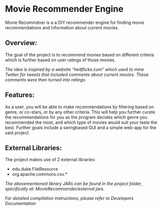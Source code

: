 # Movie Recommender Engine
Movie Recommdner is a a DIY recommender engine for finding movie recommendations and information about current movies. 



## Overview:
The goal of the project is to recommend movies based on different criteria which is further based on user ratings of those movies.

_The idea is inspired by a website “twitflicks.com” which used to mine Twitter for
tweets that included comments about current movies. These comments were
then turned into ratings._



## Features:
As a user, you will be able to make recommendations by filtering based on genre, or co-stars, or by
any other criteria. This will help you further curate the recommendations for you
as the program decides which genre you recommended the most, and which
type of movies would suit your taste the best. Further goals include a swingbased GUI and a simple web-app for the said project.


## External Libraries:
The project makes use of 2 external libraries:
  * edu.duke.FileResource
  * org.apache.commons.csv.*

_The abovementioned library JARs can be found in the project folder,
specifically at: MovieRecommender/external jars._


_For detailed compilation instructions, please refer to Developers Documentation_
